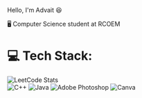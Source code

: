 Hello, I'm Advait 😆

🖥️ Computer Science student at RCOEM

# 💻 Tech Stack:
![LeetCode Stats](https://leetcode-status.vercel.app/api/card/AdvaitPalve?theme=neon&layout=card&border=true&hide_title=false&logo=true&animation=true&animation_duration=2s&show_stats=false&font=Roboto)
<br>
![C++](https://img.shields.io/badge/c++-%2300599C.svg?style=for-the-badge&logo=c%2B%2B&logoColor=white)
![Java](https://img.shields.io/badge/Java-%23ED8B00.svg?style=for-the-badge&logo=java&logoColor=white)
![Adobe Photoshop](https://img.shields.io/badge/adobe%20photoshop-%2331A8FF.svg?style=for-the-badge&logo=adobe%20photoshop&logoColor=white)
![Canva](https://img.shields.io/badge/Canva-%2300C4CC.svg?style=for-the-badge&logo=Canva&logoColor=white)


